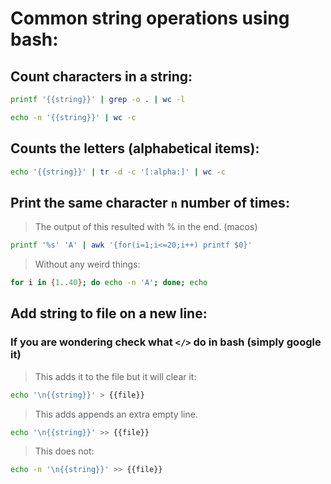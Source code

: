 # Common string operations using bash:

## Count characters in a string:

```bash
printf '{{string}}' | grep -o . | wc -l
```
```bash
echo -n '{{string}}' | wc -c
```
## Counts the letters (alphabetical items):
```bash
echo '{{string}}' | tr -d -c '[:alpha:]' | wc -c 
```
## Print the same character `n` number of times: 

> The output of this resulted with % in the end. (macos)
```bash 
printf '%s' 'A' | awk '{for(i=1;i<=20;i++) printf $0}'
```
> Without any weird things: 
```bash
for i in {1..40}; do echo -n 'A'; done; echo
```


## Add string to file on a new line: 
### If you are wondering check what `</>` do in bash (simply google it)
> This adds it to the file but it will clear it:
```bash
echo '\n{{string}}' > {{file}}
```
> This adds appends an extra empty line.
```bash
echo '\n{{string}}' >> {{file}}
```
> This does not: 
```bash
echo -n '\n{{string}}' >> {{file}}
```